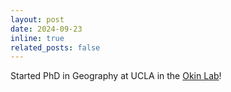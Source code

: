 ```yaml
---
layout: post
date: 2024-09-23
inline: true
related_posts: false
---
```


Started PhD in Geography at UCLA in the <a href="https://www.ioes.ucla.edu/person/gregory-okin/">Okin Lab</a>!
